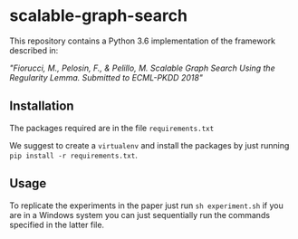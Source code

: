 # scalable-graph-search

This repository contains a Python 3.6 implementation of the framework described in:

*"Fiorucci, M., Pelosin, F., & Pelillo, M. Scalable Graph Search Using the Regularity Lemma. Submitted to ECML-PKDD 2018"*


## Installation

The packages required are in the file `requirements.txt`

We suggest to create a `virtualenv` and install the packages by just running `pip install -r requirements.txt`.

## Usage

To replicate the experiments in the paper just run `sh experiment.sh` if you are in a Windows system you can just sequentially run the commands specified in the latter file.



